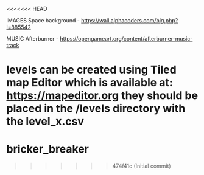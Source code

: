 <<<<<<< HEAD

IMAGES
    Space background - https://wall.alphacoders.com/big.php?i=885542

MUSIC
    Afterburner - https://opengameart.org/content/afterburner-music-track

levels can be created using Tiled map Editor which is available at: https://mapeditor.org
they should be placed in the /levels directory with the level\_x.csv
=======
# bricker_breaker
>>>>>>> 474f41c (Initial commit)
